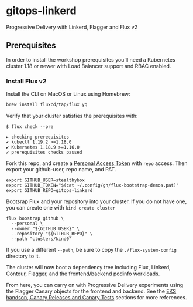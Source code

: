 # gitops-linkerd

Progressive Delivery with Linkerd, Flagger and Flux v2

## Prerequisites

In order to install the workshop prerequisites you'll need a Kubernetes cluster 1.18
or newer with Load Balancer support and RBAC enabled.

### Install Flux v2

Install the CLI on MacOS or Linux using Homebrew:

```sh
brew install fluxcd/tap/flux yq
```

Verify that your cluster satisfies the prerequisites with:

```console
$ flux check --pre

► checking prerequisites
✔ kubectl 1.19.2 >=1.18.0
✔ Kubernetes 1.18.9 >=1.16.0
✔ prerequisites checks passed
```

Fork this repo, and create a [Personal Access Token](https://github.com/settings/tokens) with `repo` access.
Then export your github-user, repo name, and PAT.

```console
export GITHUB_USER=stealthybox
export GITHUB_TOKEN="$(cat ~/.config/gh/flux-bootstrap-demos.pat)"
export GITHUB_REPO=gitops-linkerd
```

Bootsrap Flux and your repository into your cluster.
If you do not have one, you can create one with `kind create cluster`

```console
flux boostrap github \
  --personal \
  --owner "${GITHUB_USER}" \
  --repository "${GITHUB_REPO}" \
  --path "clusters/kind0"
```

If you use a different `--path`, be sure to copy the `./flux-system-config` directory to it.

The cluster will now boot a dependency tree including Flux, Linkerd, Contour, Flagger, and the frontend/backend podinfo workloads.

From here, you can carry on with Progressive Delivery experiments using the Flagger Canary objects for the frontend and backend.
See the [EKS handson, Canary Releases and Canary Tests](https://eks.handson.flagger.dev/canary/#application-bootstrap) sections for more references.
